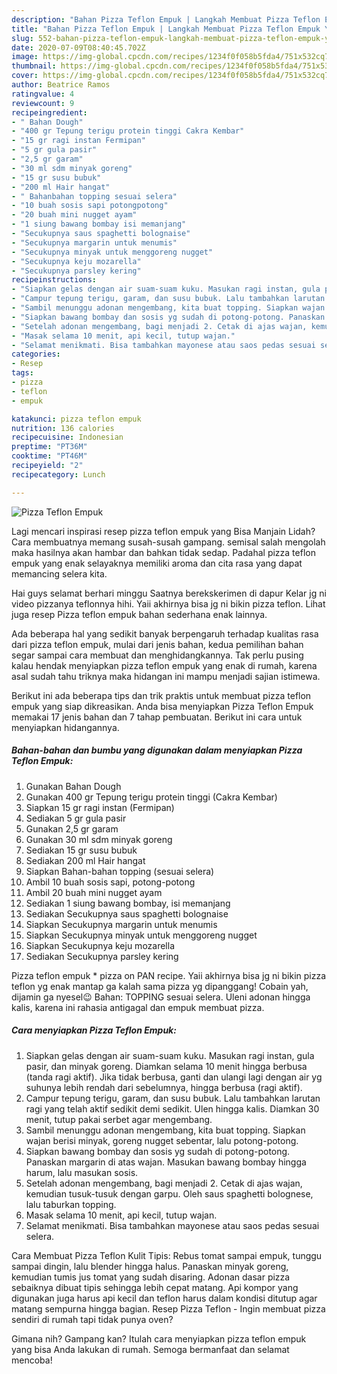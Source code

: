 ```yaml
---
description: "Bahan Pizza Teflon Empuk | Langkah Membuat Pizza Teflon Empuk Yang Sempurna"
title: "Bahan Pizza Teflon Empuk | Langkah Membuat Pizza Teflon Empuk Yang Sempurna"
slug: 552-bahan-pizza-teflon-empuk-langkah-membuat-pizza-teflon-empuk-yang-sempurna
date: 2020-07-09T08:40:45.702Z
image: https://img-global.cpcdn.com/recipes/1234f0f058b5fda4/751x532cq70/pizza-teflon-empuk-foto-resep-utama.jpg
thumbnail: https://img-global.cpcdn.com/recipes/1234f0f058b5fda4/751x532cq70/pizza-teflon-empuk-foto-resep-utama.jpg
cover: https://img-global.cpcdn.com/recipes/1234f0f058b5fda4/751x532cq70/pizza-teflon-empuk-foto-resep-utama.jpg
author: Beatrice Ramos
ratingvalue: 4
reviewcount: 9
recipeingredient:
- " Bahan Dough"
- "400 gr Tepung terigu protein tinggi Cakra Kembar"
- "15 gr ragi instan Fermipan"
- "5 gr gula pasir"
- "2,5 gr garam"
- "30 ml sdm minyak goreng"
- "15 gr susu bubuk"
- "200 ml Hair hangat"
- " Bahanbahan topping sesuai selera"
- "10 buah sosis sapi potongpotong"
- "20 buah mini nugget ayam"
- "1 siung bawang bombay isi memanjang"
- "Secukupnya saus spaghetti bolognaise"
- "Secukupnya margarin untuk menumis"
- "Secukupnya minyak untuk menggoreng nugget"
- "Secukupnya keju mozarella"
- "Secukupnya parsley kering"
recipeinstructions:
- "Siapkan gelas dengan air suam-suam kuku. Masukan ragi instan, gula pasir, dan minyak goreng. Diamkan selama 10 menit hingga berbusa (tanda ragi aktif). Jika tidak berbusa, ganti dan ulangi lagi dengan air yg suhunya lebih rendah dari sebelumnya, hingga berbusa (ragi aktif)."
- "Campur tepung terigu, garam, dan susu bubuk. Lalu tambahkan larutan ragi yang telah aktif sedikit demi sedikit. Ulen hingga kalis. Diamkan 30 menit, tutup pakai serbet agar mengembang."
- "Sambil menunggu adonan mengembang, kita buat topping. Siapkan wajan berisi minyak, goreng nugget sebentar, lalu potong-potong."
- "Siapkan bawang bombay dan sosis yg sudah di potong-potong. Panaskan margarin di atas wajan. Masukan bawang bombay hingga harum, lalu masukan sosis."
- "Setelah adonan mengembang, bagi menjadi 2. Cetak di ajas wajan, kemudian tusuk-tusuk dengan garpu. Oleh saus spaghetti bolognese, lalu taburkan topping."
- "Masak selama 10 menit, api kecil, tutup wajan."
- "Selamat menikmati. Bisa tambahkan mayonese atau saos pedas sesuai selera."
categories:
- Resep
tags:
- pizza
- teflon
- empuk

katakunci: pizza teflon empuk 
nutrition: 136 calories
recipecuisine: Indonesian
preptime: "PT36M"
cooktime: "PT46M"
recipeyield: "2"
recipecategory: Lunch

---
```



![Pizza Teflon Empuk](https://img-global.cpcdn.com/recipes/1234f0f058b5fda4/751x532cq70/pizza-teflon-empuk-foto-resep-utama.jpg)

Lagi mencari inspirasi resep pizza teflon empuk yang Bisa Manjain Lidah? Cara membuatnya memang susah-susah gampang. semisal salah mengolah maka hasilnya akan hambar dan bahkan tidak sedap. Padahal pizza teflon empuk yang enak selayaknya memiliki aroma dan cita rasa yang dapat memancing selera kita.

Hai guys selamat berhari minggu Saatnya berekskerimen di dapur Kelar jg ni video pizzanya teflonnya hihi. Yaii akhirnya bisa jg ni bikin pizza teflon. Lihat juga resep Pizza teflon empuk bahan sederhana enak lainnya.

Ada beberapa hal yang sedikit banyak berpengaruh terhadap kualitas rasa dari pizza teflon empuk, mulai dari jenis bahan, kedua pemilihan bahan segar sampai cara membuat dan menghidangkannya. Tak perlu pusing kalau hendak menyiapkan pizza teflon empuk yang enak di rumah, karena asal sudah tahu triknya maka hidangan ini mampu menjadi sajian istimewa.


Berikut ini ada beberapa tips dan trik praktis untuk membuat pizza teflon empuk yang siap dikreasikan. Anda bisa menyiapkan Pizza Teflon Empuk memakai 17 jenis bahan dan 7 tahap pembuatan. Berikut ini cara untuk menyiapkan hidangannya.

<!--inarticleads1-->

##### Bahan-bahan dan bumbu yang digunakan dalam menyiapkan Pizza Teflon Empuk:

1. Gunakan  Bahan Dough
1. Gunakan 400 gr Tepung terigu protein tinggi (Cakra Kembar)
1. Siapkan 15 gr ragi instan (Fermipan)
1. Sediakan 5 gr gula pasir
1. Gunakan 2,5 gr garam
1. Gunakan 30 ml sdm minyak goreng
1. Sediakan 15 gr susu bubuk
1. Sediakan 200 ml Hair hangat
1. Siapkan  Bahan-bahan topping (sesuai selera)
1. Ambil 10 buah sosis sapi, potong-potong
1. Ambil 20 buah mini nugget ayam
1. Sediakan 1 siung bawang bombay, isi memanjang
1. Sediakan Secukupnya saus spaghetti bolognaise
1. Siapkan Secukupnya margarin untuk menumis
1. Siapkan Secukupnya minyak untuk menggoreng nugget
1. Siapkan Secukupnya keju mozarella
1. Sediakan Secukupnya parsley kering


Pizza teflon empuk * pizza on PAN recipe. Yaii akhirnya bisa jg ni bikin pizza teflon yg enak mantap ga kalah sama pizza yg dipanggang! Cobain yah, dijamin ga nyesel😉 Bahan: TOPPING sesuai selera. Uleni adonan hingga kalis, karena ini rahasia antigagal dan empuk membuat pizza. 

<!--inarticleads2-->

##### Cara menyiapkan Pizza Teflon Empuk:

1. Siapkan gelas dengan air suam-suam kuku. Masukan ragi instan, gula pasir, dan minyak goreng. Diamkan selama 10 menit hingga berbusa (tanda ragi aktif). Jika tidak berbusa, ganti dan ulangi lagi dengan air yg suhunya lebih rendah dari sebelumnya, hingga berbusa (ragi aktif).
1. Campur tepung terigu, garam, dan susu bubuk. Lalu tambahkan larutan ragi yang telah aktif sedikit demi sedikit. Ulen hingga kalis. Diamkan 30 menit, tutup pakai serbet agar mengembang.
1. Sambil menunggu adonan mengembang, kita buat topping. Siapkan wajan berisi minyak, goreng nugget sebentar, lalu potong-potong.
1. Siapkan bawang bombay dan sosis yg sudah di potong-potong. Panaskan margarin di atas wajan. Masukan bawang bombay hingga harum, lalu masukan sosis.
1. Setelah adonan mengembang, bagi menjadi 2. Cetak di ajas wajan, kemudian tusuk-tusuk dengan garpu. Oleh saus spaghetti bolognese, lalu taburkan topping.
1. Masak selama 10 menit, api kecil, tutup wajan.
1. Selamat menikmati. Bisa tambahkan mayonese atau saos pedas sesuai selera.


Cara Membuat Pizza Teflon Kulit Tipis: Rebus tomat sampai empuk, tunggu sampai dingin, lalu blender hingga halus. Panaskan minyak goreng, kemudian tumis jus tomat yang sudah disaring. Adonan dasar pizza sebaiknya dibuat tipis sehingga lebih cepat matang. Api kompor yang digunakan juga harus api kecil dan teflon harus dalam kondisi ditutup agar matang sempurna hingga bagian. Resep Pizza Teflon - Ingin membuat pizza sendiri di rumah tapi tidak punya oven? 

Gimana nih? Gampang kan? Itulah cara menyiapkan pizza teflon empuk yang bisa Anda lakukan di rumah. Semoga bermanfaat dan selamat mencoba!

